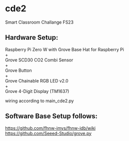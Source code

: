 # cde2
Smart Classroom Challange FS23

## Hardware Setup:
Raspberry Pi Zero W with Grove Base Hat for Raspberry Pi  
+  
Grove SCD30 CO2 Combi Sensor  
+  
Grove Button  
+  
Grove Chainable RGB LED v2.0  
+  
Grove 4-Digit Display (TM1637)  
    
wiring according to main_cde2.py  


## Software Base Setup follows:
https://github.com/fhnw-imvs/fhnw-idb/wiki  
https://github.com/Seeed-Studio/grove.py
